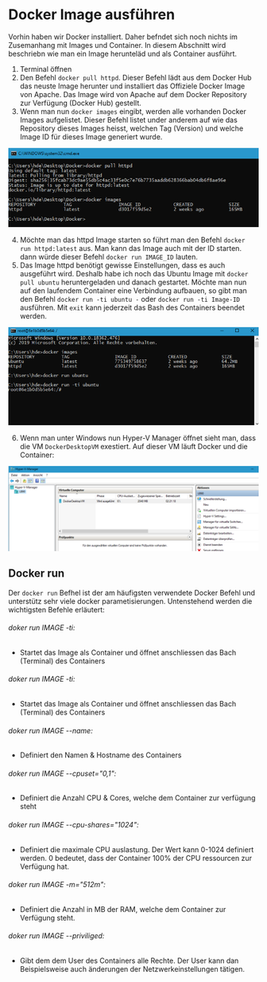 # Docker Image ausführen

Vorhin haben wir Docker installiert. Daher befndet sich noch nichts im Zusemanhang mit Images und Container. 
In diesem Abschnitt wird beschriebn wie man ein Image herunteläd und als Container ausführt.

1) Terminal öffnen
2) Den Befehl `docker pull httpd`. Dieser Befehl lädt aus dem Docker Hub das neuste Image herunter und installiert das Offiziele Docker Image von Apache. Das Image wird von Apache auf dem Docker Repository zur Verfügung (Docker Hub) gestellt.
3) Wenn man nun `docker images` eingibt, werden alle vorhanden Docker Images aufgelistet. Dieser Befehl listet under anderem auf wie das Repository dieses Images heisst, welchen Tag (Version) und welche Image ID für dieses Image generiert wurde.

![alt text](https://github.com/harbinde/VA-ITSE17b-Vagrant-Docker/blob/master/Docker/IMG/docker_pull_list_image.PNG)

4) Möchte man das httpd Image starten so führt man den Befehl `docker run httpd:latest` aus. Man kann das Image auch mit der ID starten. dann würde dieser Befehl `docker run IMAGE_ID` lauten.
5) Das Image httpd benötigt gewisse Einstellungen, dass es auch ausgeführt wird. Deshalb habe ich noch das Ubuntu Image mit `docker pull ubuntu` heruntergeladen und danach gestartet. Möchte man nun auf den laufendem Container eine Verbindung aufbauen, so gibt man den Befehl `docker run -ti ubuntu -` oder `docker run -ti Image-ID` ausführen. Mit `exit` kann jederzeit das Bash des Containers beendet werden.

![alt text](https://github.com/harbinde/VA-ITSE17b-Vagrant-Docker/blob/master/Docker/IMG/docker_run.PNG)

6) Wenn man unter Windows nun Hyper-V Manager öffnet sieht man, dass die VM `DockerDesktopVM` exestiert. Auf dieser VM läuft Docker und die Container:

![alt text](https://github.com/harbinde/VA-ITSE17b-Vagrant-Docker/blob/master/Docker/IMG/hyperv_dockervm.PNG)


## Docker run

Der `docker run` Befhel ist der am häufigsten verwendete Docker Befehl und unterstütz sehr viele docker parametisierungen. Untenstehend werden die wichtigsten Befehle erläutert:

###### doker run IMAGE -ti:
* Startet das Image als Container und öffnet anschliessen das Bach (Terminal) des Containers

###### doker run IMAGE -ti:
* Startet das Image als Container und öffnet anschliessen das Bach (Terminal) des Containers

###### doker run IMAGE --name:
* Definiert den Namen & Hostname des Containers

###### doker run IMAGE --cpuset="0,1":
* Definiert die Anzahl CPU & Cores, welche dem Container zur verfügung steht

###### doker run IMAGE --cpu-shares="1024":
* Definiert die maximale CPU auslastung. Der Wert kann 0-1024 definiert werden. 0 bedeutet, dass der Container 100% der CPU ressourcen zur Verfügung hat. 

###### doker run IMAGE -m="512m":
* Definiert die Anzahl in MB der RAM, welche dem Container zur Verfügung steht.

###### doker run IMAGE --priviliged:
* Gibt dem dem User des Containers alle Rechte. Der User kann dan Beispielsweise auch änderungen der Netzwerkeinstellungen tätigen.





